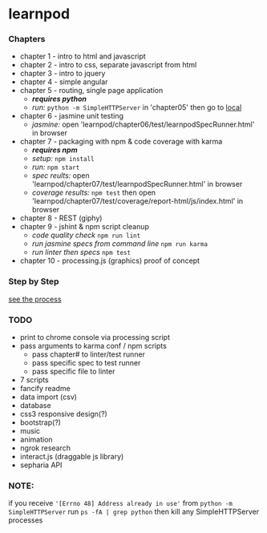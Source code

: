 # learnpod
### Chapters
+ chapter 1 - intro to html and javascript
+ chapter 2 - intro to css, separate javascript from html
+ chapter 3 - intro to jquery
+ chapter 4 - simple angular
+ chapter 5 - routing, single page application
  * **_requires python_**
  *  *run:* `python -m SimpleHTTPServer` in 'chapter05' then go to [local](http://127.0.0.1:8000/)
+ chapter 6 - jasmine unit testing
  * *jasmine:* open 'learnpod/chapter06/test/learnpodSpecRunner.html' in browser
+ chapter 7 - packaging with npm & code coverage with karma
  * **_requires npm_**
  * *setup:* `npm install`
  * *run:* `npm start`
  * *spec reults:* open 'learnpod/chapter07/test/learnpodSpecRunner.html' in browser
  * *coverage results:* `npm test` then open 'learnpod/chapter07/test/coverage/report-html/js/index.html' in browser
+ chapter 8 - REST (giphy)
+ chapter 9 - jshint & npm script cleanup
  * *code quality check* `npm run lint`
  * *run jasmine specs from command line* `npm run karma`
  * *run linter then specs* `npm test`
+ chapter 10 - processing.js (graphics) proof of concept

### Step by Step
[see the process](https://github.com/ntno/learnpod/commits/master "individual commits")

### TODO
+ print to chrome console via processing script
+ pass arguments to karma conf / npm scripts
  * pass chapter# to linter/test runner
  * pass specific spec to test runner
  * pass specific file to linter
+ 7 scripts
+ fancify readme
+ data import (csv)
+ database
+ css3 responsive design(?)
+ bootstrap(?)
+ music
+ animation
+ ngrok research
+ interact.js (draggable js library) 
+ sepharia API

### NOTE:
if you receive `'[Errno 48] Address already in use'` from `python -m SimpleHTTPServer`
run `ps -fA | grep python` then kill any SimpleHTTPServer processes
